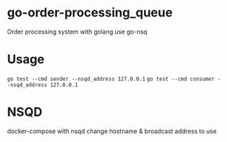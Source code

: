 # go-order-processing_queue
Order processing system with golang use go-nsq 

# Usage
`go test --cmd sender --nsqd_address 127.0.0.1`
`go test --cmd consumer --nsqd_address 127.0.0.1`

# NSQD
docker-compose with nsqd
change hostname & broadcast address to use
